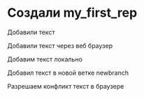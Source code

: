 # Создали my_first_rep

Добавили текст

Добавили текст через веб браузер

Добавим текст локально

Добавил текст в новой ветке newbranch

Разрешаем конфликт текст в браузере
